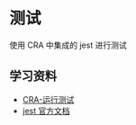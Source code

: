# 测试

使用 CRA 中集成的 jest 进行测试

## 学习资料

-   [CRA-运行测试](https://create-react-app.dev/docs/running-tests/)
-   [jest 官方文档](https://jestjs.io/zh-Hans/docs/27.x/getting-started)
